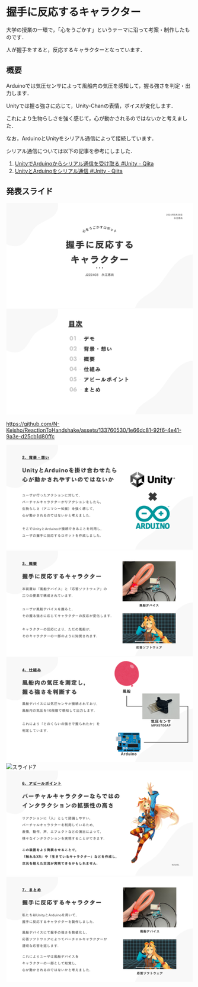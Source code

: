 # 握手に反応するキャラクター

大学の授業の一環で，「心をうごかす」というテーマに沿って考案・制作したものです．

人が握手をすると，反応するキャラクターとなっています．

## 概要

Arduinoでは気圧センサによって風船内の気圧を感知して，握る強さを判定・出力します．

Unityでは握る強さに応じて，Unity-Chanの表情，ボイスが変化します．

これにより生物らしさを強く感じて，心が動かされるのではないかと考えました．


なお，ArduinoとUnityをシリアル通信によって接続しています．

シリアル通信については以下の記事を参考にしました．

1. [UnityでArduinoからシリアル通信を受け取る #Unity - Qiita](https://qiita.com/Ninagawa123/items/f6595dcf788dd316be8a)
2. [UnityとArduinoをシリアル通信 #Unity - Qiita](https://qiita.com/yjiro0403/items/54e9518b5624c0030531)



## 発表スライド

![スライド1](img/1.png)
![スライド2](img/2.png)

https://github.com/N-Keisho/ReactionToHandshake/assets/133760530/1e66dc81-92f6-4e41-9a3e-d25cb1d80ffc


![スライド4](img/4.png)
![スライド5](img/5.png)
![スライド6](img/6.png)
![スライド7](img/7.gif)
![スライド8](img/8.png)
![スライド9](img/9.png)
